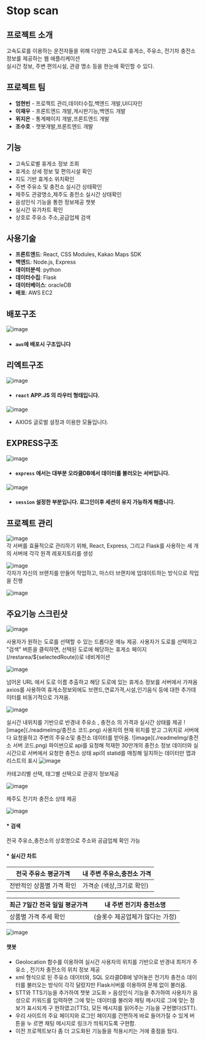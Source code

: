 # Stop scan

## 프로젝트 소개 
고속도로를 이용하는 운전자들을 위해 다양한 고속도로 휴게소, 주유소, 전기차 충전소 정보를 제공하는 웹 애플리케이션<br>
실시간 정보, 주변 편의시설, 관광 명소 등을 한눈에 확인할 수 있다.

## 프로젝트 팀 
- **엄현빈** - 프로젝트 관리,데이터수집,백엔드 개발,UI디자인 
- **이재우** - 프론트엔드 개발,게시판기능,백엔드 개발
- **위지은** - 통계페이지 개발,프론트엔드 개발 
- **조수호** - 챗봇개발,프론트엔드 개발


## 기능
- 고속도로별 휴게소 정보 조회 
- 휴게소 상세 정보 및 편의시설 확인
- 지도 기반 휴게소 위치확인
- 주변 주유소 및 충전소 실시간 상태확인 
- 제주도 관광명소,제주도 충전소 실시간 상태확인
- 음성인식 기능을 통한 정보제공 챗봇
- 실시간 유가차트 확인 
- 상호로 주유소 주소,공급업체 검색

## 사용기술

- **프론트엔드**: React, CSS Modules, Kakao Maps SDK
- **백엔드**: Node.js, Express
- **데이터분석**: python
- **데이터수집**: Flask
- **데이터베이스**: oracleDB
- **배포**: AWS EC2
  
## 배포구조
![image](./readmeImg/구조.PNG)   
* #### `aws`에 배포시 구조입니다
## 리엑트구조
![image](./readmeImg/구조1.PNG)   
* #### `react` APP.JS 의 라우터 형태입니다.
![image](./readmeImg/구조2.PNG)
* AXIOS 글로벌 설정과 이용한 모듈입니다.
## EXPRESS구조
![image](./readmeImg/구구조.PNG)
* #### `express` 에서는 대부분 오라클DB에서 데이터를 불러오는 서버입니다.
![image](./readmeImg/구구조1.PNG)
* #### `session` 설정한 부분입니다. 로그인이후 세션이 유지 가능하게 해줍니다.




## 프로젝트 관리 

![image](./readmeImg/1.png)   
각 서버를 효율적으로 관리하기 위해, React, Express, 그리고 Flask를 사용하는 세 개의 서버에 각각 원격 레포지토리를 생성

   
![image](./readmeImg/2.png)   
각자가 자신의 브랜치를 만들어 작업하고, 마스터 브랜치에 업데이트하는 방식으로 작업을 진행

![image](./readmeImg/3.png)


## 주요기능 스크린샷 


![image](./readmeImg/메인화면검색.png)   

사용자가 원하는 도로를 선택할 수 있는 드롭다운 메뉴 제공.
사용자가 도로를 선택하고 "검색" 버튼을 클릭하면, 선택된 도로에 해당하는 휴게소 페이지(/restarea/${selectedRoute})로 네비게이션

![image](./readmeImg/동해.png)  

넘어온 URL 에서 도로 이름 추출하고 해당 도로에 있는 휴게소 정보를 서버에서 가져옴
axios를 사용하여 휴게소정보외에도 브랜드,연료가격,시설,인기음식 등에 대한 추가데이터를 비동기적으로 가져옴.

![image](./readmeImg/주유소찾기.png)   

실시간 내위치를 기반으로 반경내 주유소 , 충전소 의 가격과 실시간 상태를 제공
![image](./readmeImg/충전소 코드.png)
사용자의 현재 위치를 받고 그위치로 서버에다 요청을하고
주변의 주유소및 충전소 데이터를 받아옴.
![image](./readmeImg/충전소 서버 코드.png)
파이썬으로 api를 요청해 적재한 30만개의 충전소 정보 데이터와
실시간으로 서버에서 요청한 충전소 상태 api의 statid를 매칭해 일치하는 데이터만 맵과 리스트의
표시
![image](./readmeImg/제주관광.png)   

카테고리별 선택, 태그별 선택으로 관광지 정보제공

![image](./readmeImg/제주전기차충전소.png)

제주도 전기차 충전소 상태 제공

![image](./readmeImg/통계.png)   
#### * 검색
전국 주유소,충전소의 상호명으로 주소와 공급업체 확인 가능  
#### * 실시간 차트   
  | 전국 주유소 평균가격     | 내 주변 주유소,충전소 가격 |
  |---|---|
  |전반적인 상품별 가격 확인    | 가격순 (색상,크기로 확인) |

  
  |최근 7일간 전국 일일 평균가격 | 내 주변 전기차 충전소명 |
  |---|---|
  |상품별 가격 추세 확인   |(슬롯수 제공업체가 많다는 가정)|



![image](./readmeImg/챗봇.png) 


#### 챗봇
- Geolocation 함수를 이용하여 실시간 사용자의 위치를 기반으로 반경내 최저가 주유소 , 전기차 충전소의 위치 정보 제공
- xml 형식으로 된 주유소 데이터와, SQL 오라클DB에 넣어놓은 전기차 충전소 데이터를 불러오는 방식이 각각 달랐지만 Flask서버를 이용하여 문제 없이 불러옴.  
- STT와 TTS기능을 추가하여 챗봇 고도화  > 음성인식 기능을 추가하여 사용자가 음성으로   키워드를 입력하면 그에 맞는 데이터를 불러와 채팅 메시지로 그에 맞는 정보가 표시되게 구  현하였고(TTS), 모든 메시지를 읽어주는 기능을 구현했다(STT).
- 우리 사이트의 주요 페이지와 로그인 페이지를 간편하게 바로 들어가질 수 있게 버튼을 누	  르면 채팅 메시지로 링크가 띄워지도록 구현함.
- 이전 프로젝트보다 좀 더 고도화된 기능들을 적용시키는 거에 중점을 뒀다.



   








